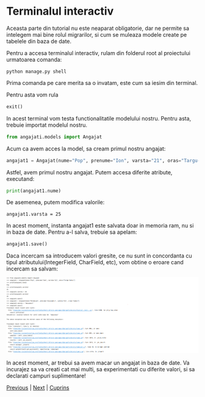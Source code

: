 # Terminalul interactiv 

Aceasta parte din tutorial nu este neaparat obligatorie, dar ne permite sa intelegem mai bine rolul migrarilor, si cum se muleaza modele create pe 
tabelele din baza de date. 

Pentru a accesa terminalul interactiv, rulam din folderul root al proiectului urmatoarea comanda:


```commandline
python manage.py shell
```

Prima comanda pe care merita sa o invatam, este cum sa iesim din terminal.

Pentru asta vom rula

```python
exit()
```

In acest terminal vom testa functionalitatile modelului nostru. Pentru asta, trebuie importat
modelul nostru.

```python
from angajati.models import Angajat
```

Acum ca avem acces la model, sa cream primul nostru angajat:

```python
angajat1 = Angajat(nume="Pop", prenume="Ion", varsta="21", oras="Targu-Mures")
```

Astfel, avem primul nostru angajat. Putem accesa diferite atribute, executand:

```python
print(angajat1.nume)
```

De asemenea, putem modifica valorile:

```
angajat1.varsta = 25
```

In acest moment, instanta angajat1 este salvata doar in memoria ram, nu si in baza de date. Pentru a-l salva,
trebuie sa apelam:

```python
angajat1.save()
```


Daca incercam sa introducem valori gresite, ce nu sunt in concordanta cu tipul atributului(IntegerField, CharField, etc),
vom obtine o eroare cand incercam sa salvam:


![img: Python shell](/images/python_shell.png)





In acest moment, ar trebui sa avem macar un angajat in baza de date. Va incurajez sa va creati cat mai multi,
sa experimentati cu diferite valori, si sa declarati campuri suplimentare!


[Previous][100] | [Next][101] | [Cuprins][102]

[100]: https://github.com/CookiezLIT/Django-Rest-Framework-Tutorial/blob/main/beginner/development/3.1_migration.md
[101]: https://github.com/CookiezLIT/Django-Rest-Framework-Tutorial/blob/main/beginner/development/3.3_serializer.md
[102]: https://github.com/CookiezLIT/Django-Rest-Framework-Tutorial/blob/main/README.md